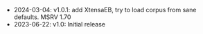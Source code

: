 * 2024-03-04: v1.0.1: add XtensaEB, try to load corpus from sane defaults. MSRV 1.70
* 2023-06-22: v1.0: Initial release
